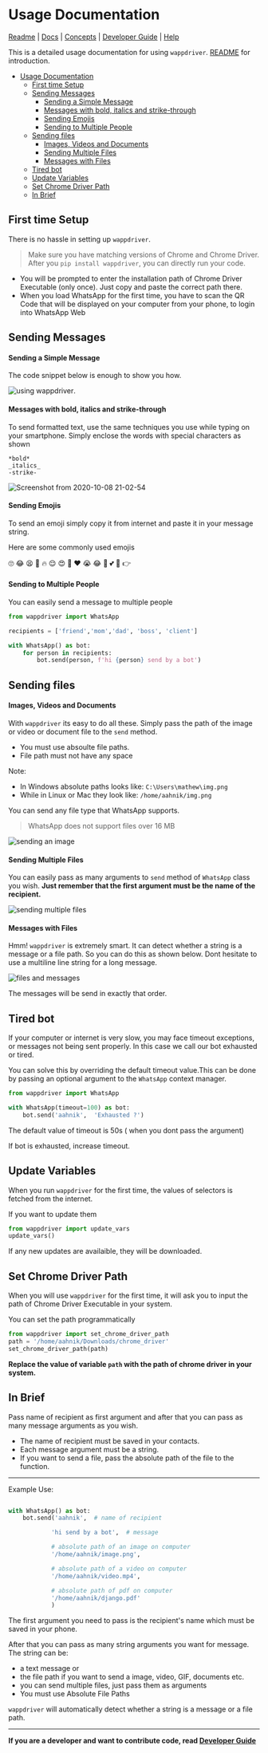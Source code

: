 # Usage Documentation

[Readme](../README.md) | [Docs](Documentation.md) | [Concepts](concepts.md) | [Developer Guide](For_Developers.md) | [Help](help.md) 

This is a detailed usage documentation for using `wappdriver`. [README](https://aahnik.github.io/wappdriver) for introduction. 


- [Usage Documentation](#usage-documentation)
  - [First time Setup](#first-time-setup)
  - [Sending Messages](#sending-messages)
      - [Sending a Simple Message](#sending-a-simple-message)
      - [Messages with bold, italics and strike-through](#messages-with-bold-italics-and-strike-through)
      - [Sending Emojis](#sending-emojis)
      - [Sending to Multiple People](#sending-to-multiple-people)
  - [Sending files](#sending-files)
      - [Images, Videos and Documents](#images-videos-and-documents)
      - [Sending Multiple Files](#sending-multiple-files)
      - [Messages with Files](#messages-with-files)
  - [Tired bot](#tired-bot)
  - [Update Variables](#update-variables)
  - [Set Chrome Driver Path](#set-chrome-driver-path)
  - [In Brief](#in-brief)

## First time Setup

There is no hassle in setting up `wappdriver`.
>Make sure you have matching versions of Chrome and Chrome Driver.
After you `pip install wappdriver`, you can directly run your code. 
- You will be prompted to enter the installation path of Chrome Driver Executable (only once). Just copy and paste the correct path there. 
- When you load WhatsApp for the first time, you have to scan the QR Code that will be displayed on your computer from your phone, to login into WhatsApp Web

## Sending Messages
#### Sending a Simple Message

The code snippet below is enough to show you how.

![using wappdriver](https://raw.githubusercontent.com/aahnik/wappdriver/main/docs/images/wappdriver.png).

#### Messages with bold, italics and strike-through

To send formatted text, use the same techniques you use while typing on your smartphone. 
Simply enclose the words with special characters as shown
```
*bold*
_italics_
-strike-
```
![Screenshot from 2020-10-08 21-02-54](https://user-images.githubusercontent.com/66209958/95480607-b2463280-09a9-11eb-8bc6-b3fd2a9bbaac.png)


#### Sending Emojis 

To send an emoji simply copy it from internet and paste it in your message string.

Here are some commonly used emojis

🙄 😂 😫 🤔 🔥  😌 😍 🤣 ❤️ 😭 😂 🙏 💕 💜 👉

#### Sending to Multiple People

You can easily send a message to multiple people

```python
from wappdriver import WhatsApp

recipients = ['friend','mom','dad', 'boss', 'client']

with WhatsApp() as bot:
    for person in recipients:
        bot.send(person, f'hi {person} send by a bot')
```

## Sending files
#### Images, Videos and Documents

With `wappdriver` its easy to do all these. Simply pass the path of the image or video or document file to the `send` method. 
- You must use absoulte file paths.
- File path must not have any space 
  
Note: 
- In Windows absolute paths looks like: 
    `C:\Users\mathew\img.png`
- While in Linux or Mac they look like:
    `/home/aahnik/img.png`

You can send any file type that WhatsApp supports.
> WhatsApp does not support files over 16 MB

![sending an image](images/sending_media.png)

#### Sending Multiple Files 

You can easily pass as many arguments to `send` method of `WhatsApp` class you wish.
**Just remember that the first argument must be the name of the recipient.**

![sending multiple files](images/sending_multiple_files.png)


#### Messages with Files

Hmm! `wappdriver` is extremely smart. It can detect whether a string is a message or a file path. So you can do this as shown below. Dont hesitate to use a multiline line string for a long message. 

![files and messages](images/files_and_messages.png)

The messages will be send in exactly that order.

## Tired bot

If your computer or internet is very slow, you may face timeout exceptions, or messages not being sent properly. In this case we call our bot exhausted or tired.
 
You can solve this by overriding the default timeout value.This can be done by passing an optional argument to the `WhatsApp` context manager.

```python
from wappdriver import WhatsApp

with WhatsApp(timeout=100) as bot:
    bot.send('aahnik',  'Exhausted ?')
```
The default value of timeout is 50s ( when you dont pass the argument)

If bot is exhausted, increase timeout.



## Update Variables 

When you run `wappdriver` for the first time, the values of selectors is fetched from the internet.

If you want to update them
```python
from wappdriver import update_vars
update_vars()
```
If any new updates are availaible, they will be downloaded.


## Set Chrome Driver Path

When you will use `wappdriver` for the first time, it will ask you to input the path of Chrome Driver Executable in your system.

You can set the path programmatically 
```python
from wappdriver import set_chrome_driver_path
path = '/home/aahnik/Downloads/chrome_driver' 
set_chrome_driver_path(path)
```

**Replace the value of variable `path` with the path of chrome driver in your system.**



## In Brief

Pass name of recipient as first argument and after that you can pass as many message arguments as you wish. 

- The name of recipient must be saved in your contacts.
- Each message argument must be a string. 
- If you want to send a file, pass the absolute path of the file to the function.
        
---
Example Use:

```python

with WhatsApp() as bot:
    bot.send('aahnik',  # name of recipient

            'hi send by a bot',  # message

            # absolute path of an image on computer
            '/home/aahnik/image.png',  

            # absolute path of a video on computer
            '/home/aahnik/video.mp4',  

            # absolute path of pdf on computer
            '/home/aahnik/django.pdf'  
            )
```


The first argument you need to pass is the recipient's name which must be saved in your phone.

After that you can pass as many string arguments you want for message. 
The string can be:
- a text message or 
- the file path if you want to send a image, video, GIF, documents etc.
- you can send multiple files, just pass them as arguments
- You must use Absolute File Paths
  
`wappdriver` will automatically detect whether a string is a message or a file path.

---

**If you are a developer and want to contribute code, read [Developer Guide](dev/wappdriver/index.html)**